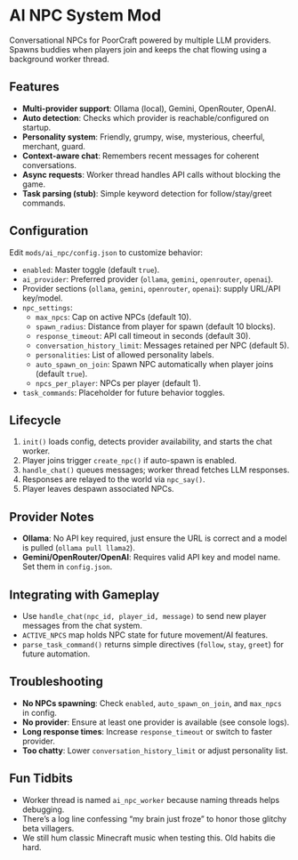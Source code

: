 # AI NPC System Mod

Conversational NPCs for PoorCraft powered by multiple LLM providers. Spawns buddies when players join and keeps the chat flowing using a background worker thread.

## Features
- **Multi-provider support**: Ollama (local), Gemini, OpenRouter, OpenAI.
- **Auto detection**: Checks which provider is reachable/configured on startup.
- **Personality system**: Friendly, grumpy, wise, mysterious, cheerful, merchant, guard.
- **Context-aware chat**: Remembers recent messages for coherent conversations.
- **Async requests**: Worker thread handles API calls without blocking the game.
- **Task parsing (stub)**: Simple keyword detection for follow/stay/greet commands.

## Configuration

Edit `mods/ai_npc/config.json` to customize behavior:

- `enabled`: Master toggle (default `true`).
- `ai_provider`: Preferred provider (`ollama`, `gemini`, `openrouter`, `openai`).
- Provider sections (`ollama`, `gemini`, `openrouter`, `openai`): supply URL/API key/model.
- `npc_settings`:
  - `max_npcs`: Cap on active NPCs (default 10).
  - `spawn_radius`: Distance from player for spawn (default 10 blocks).
  - `response_timeout`: API call timeout in seconds (default 30).
  - `conversation_history_limit`: Messages retained per NPC (default 5).
  - `personalities`: List of allowed personality labels.
  - `auto_spawn_on_join`: Spawn NPC automatically when player joins (default `true`).
  - `npcs_per_player`: NPCs per player (default 1).
- `task_commands`: Placeholder for future behavior toggles.

## Lifecycle
1. `init()` loads config, detects provider availability, and starts the chat worker.
2. Player joins trigger `create_npc()` if auto-spawn is enabled.
3. `handle_chat()` queues messages; worker thread fetches LLM responses.
4. Responses are relayed to the world via `npc_say()`.
5. Player leaves despawn associated NPCs.

## Provider Notes
- **Ollama**: No API key required, just ensure the URL is correct and a model is pulled (`ollama pull llama2`).
- **Gemini/OpenRouter/OpenAI**: Requires valid API key and model name. Set them in `config.json`.

## Integrating with Gameplay
- Use `handle_chat(npc_id, player_id, message)` to send new player messages from the chat system.
- `ACTIVE_NPCS` map holds NPC state for future movement/AI features.
- `parse_task_command()` returns simple directives (`follow`, `stay`, `greet`) for future automation.

## Troubleshooting
- **No NPCs spawning**: Check `enabled`, `auto_spawn_on_join`, and `max_npcs` in config.
- **No provider**: Ensure at least one provider is available (see console logs).
- **Long response times**: Increase `response_timeout` or switch to faster provider.
- **Too chatty**: Lower `conversation_history_limit` or adjust personality list.

## Fun Tidbits
- Worker thread is named `ai_npc_worker` because naming threads helps debugging.
- There’s a log line confessing “my brain just froze” to honor those glitchy beta villagers.
- We still hum classic Minecraft music when testing this. Old habits die hard.
